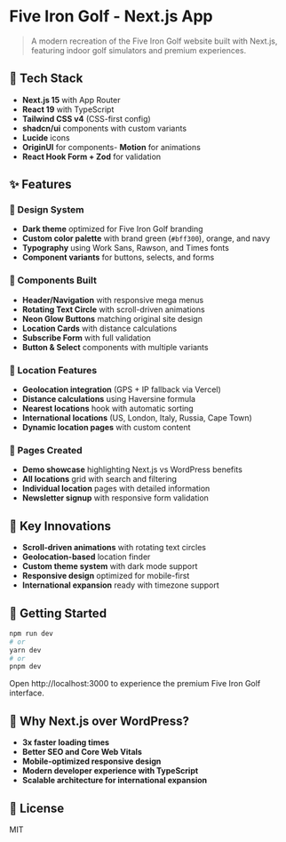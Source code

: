 # Five Iron Golf - Next.js App

> A modern recreation of the Five Iron Golf website built with Next.js, featuring indoor golf simulators and premium experiences.

## 🚀 Tech Stack

- **Next.js 15** with App Router
- **React 19** with TypeScript
- **Tailwind CSS v4** (CSS-first config)
- **shadcn/ui** components with custom variants
- **Lucide** icons
- **OriginUI** for components- **Motion** for animations
- **React Hook Form + Zod** for validation

## ✨ Features

### 🎨 Design System

- **Dark theme** optimized for Five Iron Golf branding
- **Custom color palette** with brand green (`#bff300`), orange, and navy
- **Typography** using Work Sans, Rawson, and Times fonts
- **Component variants** for buttons, selects, and forms

### 🧩 Components Built

- **Header/Navigation** with responsive mega menus
- **Rotating Text Circle** with scroll-driven animations
- **Neon Glow Buttons** matching original site design
- **Location Cards** with distance calculations
- **Subscribe Form** with full validation
- **Button & Select** components with multiple variants

### 📍 Location Features

- **Geolocation integration** (GPS + IP fallback via Vercel)
- **Distance calculations** using Haversine formula
- **Nearest locations** hook with automatic sorting
- **International locations** (US, London, Italy, Russia, Cape Town)
- **Dynamic location pages** with custom content

### 🎯 Pages Created

- **Demo showcase** highlighting Next.js vs WordPress benefits
- **All locations** grid with search and filtering
- **Individual location** pages with detailed information
- **Newsletter signup** with responsive form validation

## 🎪 Key Innovations

- **Scroll-driven animations** with rotating text circles
- **Geolocation-based** location finder
- **Custom theme system** with dark mode support
- **Responsive design** optimized for mobile-first
- **International expansion** ready with timezone support

## 🚀 Getting Started

```bash
npm run dev
# or
yarn dev
# or
pnpm dev
```

Open http://localhost:3000 to experience the premium Five Iron Golf interface.

## 🎯 Why Next.js over WordPress?

- **3x faster loading times**
- **Better SEO and Core Web Vitals**
- **Mobile-optimized responsive design**
- **Modern developer experience with TypeScript**
- **Scalable architecture for international expansion**

## 📝 License

MIT
